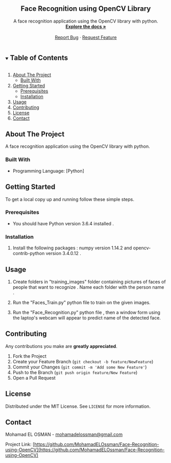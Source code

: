 <!-- PROJECT LOGO -->
<br />
<p align="center">

  <h2 align="center">Face Recognition using OpenCV Library</h2>

  <p align="center">
    A face recognition application using the OpenCV library with python.
    <br />
    <a href="https://github.com/MohamadELOssman/Face-Recognition-using-OpenCV"><strong>Explore the docs »</strong></a>
    <br />
    <br />
    <a href="https://github.com/MohamadELOssman/Face-Recognition-using-OpenCV/issues">Report Bug</a>
    ·
    <a href="https://github.com/MohamadELOssman/Face-Recognition-using-OpenCV/issues">Request Feature</a>
  </p>
</p>

<!-- TABLE OF CONTENTS -->
<details open="open">
  <summary><h2 style="display: inline-block">Table of Contents</h2></summary>
  <ol>
    <li>
      <a href="#about-the-project">About The Project</a>
      <ul>
        <li><a href="#built-with">Built With</a></li>
      </ul>
    </li>
    <li>
      <a href="#getting-started">Getting Started</a>
      <ul>
        <li><a href="#prerequisites">Prerequisites</a></li>
        <li><a href="#installation">Installation</a></li>
      </ul>
    </li>
    <li><a href="#usage">Usage</a></li>
    <li><a href="#contributing">Contributing</a></li>
    <li><a href="#license">License</a></li>
    <li><a href="#contact">Contact</a></li>
  </ol>
</details>

<!-- ABOUT THE PROJECT -->

## About The Project

<!-- [![Product Name Screen Shot][product-screenshot]](https://example.com) -->

A face recognition application using the OpenCV library with python.

### Built With

- Programming Language: [Python]


<!-- GETTING STARTED -->

## Getting Started

To get a local copy up and running follow these simple steps.

### Prerequisites

- You should have Python version 3.6.4 installed .

### Installation

1. Install the following packages : numpy version 1.14.2 and opencv-contrib-python version 3.4.0.12 .

<!-- USAGE EXAMPLES -->

## Usage

1. Create folders in "training_images" folder containing pictures of faces of people that want to recognize . Name each folder with the person name .

2. Run the "Faces_Train.py" python file to train on the given images.

3. Run the "Face_Recognition.py" python file , then a window form using the laptop's webcam will appear to predict name of the detected face.


<!-- CONTRIBUTING -->

## Contributing

Any contributions you make are **greatly appreciated**.

1. Fork the Project
2. Create your Feature Branch (`git checkout -b feature/NewFeature`)
3. Commit your Changes (`git commit -m 'Add some New Feature'`)
4. Push to the Branch (`git push origin feature/New Feature`)
5. Open a Pull Request

<!-- LICENSE -->

## License

Distributed under the MIT License. See `LICENSE` for more information.

<!-- CONTACT -->

## Contact

Mohamad EL OSMAN - mohamadelossman@gmail.com

Project Link: [https://github.com/MohamadELOssman/Face-Recognition-using-OpenCV](https://github.com/MohamadELOssman/Face-Recognition-using-OpenCV)

<!-- MARKDOWN LINKS & IMAGES -->
<!-- https://www.markdownguide.org/basic-syntax/#reference-style-links -->

[contributors-shield]: https://img.shields.io/github/contributors/github_username/repo.svg?style=for-the-badge
[contributors-url]: https://github.com/github_username/repo_name/graphs/contributors
[forks-shield]: https://img.shields.io/github/forks/github_username/repo.svg?style=for-the-badge
[forks-url]: https://github.com/github_username/repo_name/network/members
[stars-shield]: https://img.shields.io/github/stars/github_username/repo.svg?style=for-the-badge
[stars-url]: https://github.com/github_username/repo_name/stargazers
[issues-shield]: https://img.shields.io/github/issues/github_username/repo.svg?style=for-the-badge
[issues-url]: https://github.com/github_username/repo_name/issues
[license-shield]: https://img.shields.io/github/license/github_username/repo.svg?style=for-the-badge
[license-url]: https://github.com/github_username/repo_name/blob/master/LICENSE.txt
[linkedin-shield]: https://img.shields.io/badge/-LinkedIn-black.svg?style=for-the-badge&logo=linkedin&colorB=555
[linkedin-url]: https://linkedin.com/in/github_username

